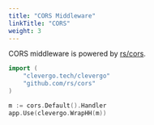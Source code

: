 ```yaml
---
title: "CORS Middleware"
linkTitle: "CORS"
weight: 3
---
```


CORS middleware is powered by [rs/cors](https://github.com/rs/cors).

```go
import (
    "clevergo.tech/clevergo"
    "github.com/rs/cors"
)
```

```go
m := cors.Default().Handler
app.Use(clevergo.WrapHH(m))
```
